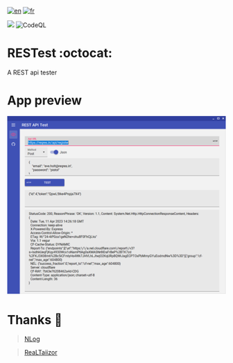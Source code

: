 [![en](https://img.shields.io/badge/lang-en-red.svg)](https://github.com/DevElkami/RESTest/blob/main/README.md)
[![fr](https://img.shields.io/badge/lang-fr-blue.svg)](https://github.com/DevElkami/RESTest/blob/main/README.fr-fr.md)

![](https://github.com/DevElkami/RESTest/actions/workflows/workflow.yml/badge.svg?branch=main)
![CodeQL](https://github.com/DevElkami/RESTest/actions/workflows/codeql.yml/badge.svg)

# RESTest :octocat:
A REST api tester

# App preview

![](https://github.com/DevElkami/RESTest/blob/main/1.png)


# Thanks :pray:
> [NLog](https://github.com/NLog)

> [ReaLTaiizor](https://github.com/Taiizor/ReaLTaiizor)
